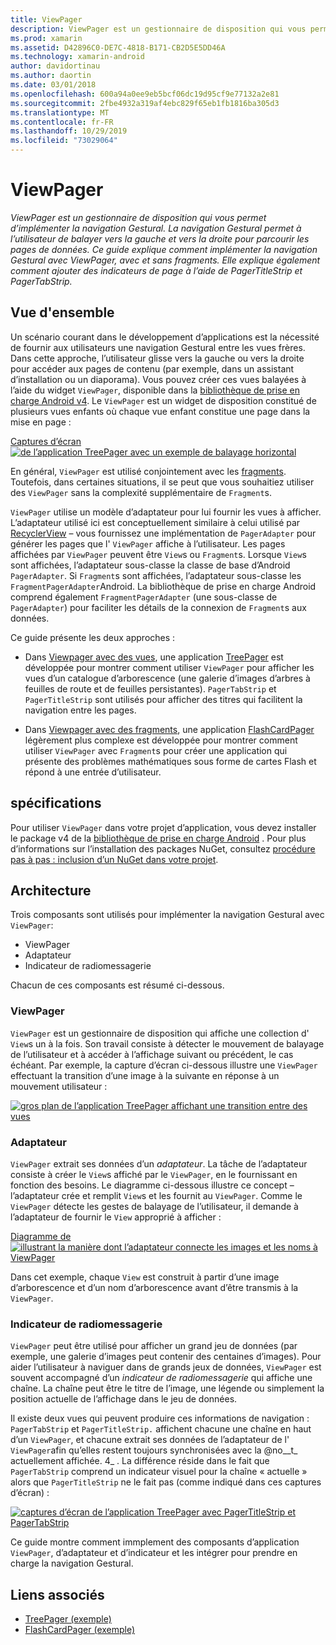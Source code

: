 ```yaml
---
title: ViewPager
description: ViewPager est un gestionnaire de disposition qui vous permet d’implémenter la navigation Gestural. La navigation Gestural permet à l’utilisateur de balayer vers la gauche et vers la droite pour parcourir les pages de données. Ce guide explique comment implémenter la navigation Gestural avec ViewPager, avec et sans fragments. Elle explique également comment ajouter des indicateurs de page à l’aide de PagerTitleStrip et PagerTabStrip.
ms.prod: xamarin
ms.assetid: D42896C0-DE7C-4818-B171-CB2D5E5DD46A
ms.technology: xamarin-android
author: davidortinau
ms.author: daortin
ms.date: 03/01/2018
ms.openlocfilehash: 600a94a0ee9eb5bcf06dc19d95cf9e77132a2e81
ms.sourcegitcommit: 2fbe4932a319af4ebc829f65eb1fb1816ba305d3
ms.translationtype: MT
ms.contentlocale: fr-FR
ms.lasthandoff: 10/29/2019
ms.locfileid: "73029064"
---
```

# <a name="viewpager"></a>ViewPager

_ViewPager est un gestionnaire de disposition qui vous permet d’implémenter la navigation Gestural. La navigation Gestural permet à l’utilisateur de balayer vers la gauche et vers la droite pour parcourir les pages de données. Ce guide explique comment implémenter la navigation Gestural avec ViewPager, avec et sans fragments. Elle explique également comment ajouter des indicateurs de page à l’aide de PagerTitleStrip et PagerTabStrip._

## <a name="overview"></a>Vue d'ensemble

Un scénario courant dans le développement d’applications est la nécessité de fournir aux utilisateurs une navigation Gestural entre les vues frères. Dans cette approche, l’utilisateur glisse vers la gauche ou vers la droite pour accéder aux pages de contenu (par exemple, dans un assistant d’installation ou un diaporama). Vous pouvez créer ces vues balayées à l’aide du widget `ViewPager`, disponible dans la [bibliothèque de prise en charge Android v4](https://www.nuget.org/packages/Xamarin.Android.Support.v4/). Le `ViewPager` est un widget de disposition constitué de plusieurs vues enfants où chaque vue enfant constitue une page dans la mise en page : 

[Captures d’écran ![de l’application TreePager avec un exemple de balayage horizontal](images/01-intro-sml.png)](images/01-intro.png#lightbox)

En général, `ViewPager` est utilisé conjointement avec les [fragments](~/android/platform/fragments/index.md). Toutefois, dans certaines situations, il se peut que vous souhaitiez utiliser des `ViewPager` sans la complexité supplémentaire de `Fragment`s.

`ViewPager` utilise un modèle d’adaptateur pour lui fournir les vues à afficher. L’adaptateur utilisé ici est conceptuellement similaire à celui utilisé par [RecyclerView](~/android/user-interface/layouts/recycler-view/index.md) &ndash; vous fournissez une implémentation de `PagerAdapter` pour générer les pages que l' `ViewPager` affiche à l’utilisateur. Les pages affichées par `ViewPager` peuvent être `View`s ou `Fragment`s. Lorsque `View`s sont affichées, l’adaptateur sous-classe la classe de base d’Android `PagerAdapter`. Si `Fragment`s sont affichées, l’adaptateur sous-classe les `FragmentPagerAdapter`Android. La bibliothèque de prise en charge Android comprend également `FragmentPagerAdapter` (une sous-classe de `PagerAdapter`) pour faciliter les détails de la connexion de `Fragment`s aux données. 

Ce guide présente les deux approches : 

- Dans [Viewpager avec des vues](~/android/user-interface/controls/view-pager/viewpager-and-views.md), une application [TreePager](https://docs.microsoft.com/samples/xamarin/monodroid-samples/userinterface-treepager) est développée pour montrer comment utiliser `ViewPager` pour afficher les vues d’un catalogue d’arborescence (une galerie d’images d’arbres à feuilles de route et de feuilles persistantes). 
    `PagerTabStrip` et `PagerTitleStrip` sont utilisés pour afficher des titres qui facilitent la navigation entre les pages.

- Dans [Viewpager avec des fragments](~/android/user-interface/controls/view-pager/viewpager-and-fragments.md), une application [FlashCardPager](https://docs.microsoft.com/samples/xamarin/monodroid-samples/userinterface-flashcardpager) légèrement plus complexe est développée pour montrer comment utiliser `ViewPager` avec `Fragment`s pour créer une application qui présente des problèmes mathématiques sous forme de cartes Flash et répond à une entrée d’utilisateur. 

## <a name="requirements"></a>spécifications

Pour utiliser `ViewPager` dans votre projet d’application, vous devez installer le package v4 de la [bibliothèque de prise en charge Android](https://www.nuget.org/packages/Xamarin.Android.Support.v4/) . Pour plus d’informations sur l’installation des packages NuGet, consultez [procédure pas à pas : inclusion d’un NuGet dans votre projet](https://docs.microsoft.com/visualstudio/mac/nuget-walkthrough). 

## <a name="architecture"></a>Architecture

Trois composants sont utilisés pour implémenter la navigation Gestural avec `ViewPager`:

- ViewPager
- Adaptateur
- Indicateur de radiomessagerie

Chacun de ces composants est résumé ci-dessous.

### <a name="viewpager"></a>ViewPager

`ViewPager` est un gestionnaire de disposition qui affiche une collection d' `View`s un à la fois. Son travail consiste à détecter le mouvement de balayage de l’utilisateur et à accéder à l’affichage suivant ou précédent, le cas échéant. Par exemple, la capture d’écran ci-dessous illustre une `ViewPager` effectuant la transition d’une image à la suivante en réponse à un mouvement utilisateur : 

[![gros plan de l’application TreePager affichant une transition entre des vues](images/02-transition-sml.png)](images/02-transition.png#lightbox)

### <a name="adapter"></a>Adaptateur

`ViewPager` extrait ses données d’un *adaptateur*. La tâche de l’adaptateur consiste à créer le `View`s affiché par le `ViewPager`, en le fournissant en fonction des besoins. Le diagramme ci-dessous illustre ce concept &ndash; l’adaptateur crée et remplit `View`s et les fournit au `ViewPager`. Comme le `ViewPager` détecte les gestes de balayage de l’utilisateur, il demande à l’adaptateur de fournir le `View` approprié à afficher : 

[Diagramme de ![illustrant la manière dont l’adaptateur connecte les images et les noms à ViewPager](images/03-adapter-sml.png)](images/03-adapter.png#lightbox)

Dans cet exemple, chaque `View` est construit à partir d’une image d’arborescence et d’un nom d’arborescence avant d’être transmis à la `ViewPager`. 

### <a name="pager-indicator"></a>Indicateur de radiomessagerie

`ViewPager` peut être utilisé pour afficher un grand jeu de données (par exemple, une galerie d’images peut contenir des centaines d’images). Pour aider l’utilisateur à naviguer dans de grands jeux de données, `ViewPager` est souvent accompagné d’un *indicateur de radiomessagerie* qui affiche une chaîne. La chaîne peut être le titre de l’image, une légende ou simplement la position actuelle de l’affichage dans le jeu de données. 

Il existe deux vues qui peuvent produire ces informations de navigation : `PagerTabStrip` et `PagerTitleStrip.` affichent chacune une chaîne en haut d’un `ViewPager`, et chacune extrait ses données de l’adaptateur de l' `ViewPager`afin qu’elles restent toujours synchronisées avec la @no__t_ actuellement affichée. 4_ . La différence réside dans le fait que `PagerTabStrip` comprend un indicateur visuel pour la chaîne « actuelle » alors que `PagerTitleStrip` ne le fait pas (comme indiqué dans ces captures d’écran) : 

[![captures d’écran de l’application TreePager avec PagerTitleStrip et PagerTabStrip](images/04-comparison-sml.png)](images/04-comparison.png#lightbox)

Ce guide montre comment immplement des composants d’application `ViewPager`, d’adaptateur et d’indicateur et les intégrer pour prendre en charge la navigation Gestural. 

## <a name="related-links"></a>Liens associés

- [TreePager (exemple)](https://docs.microsoft.com/samples/xamarin/monodroid-samples/userinterface-treepager)
- [FlashCardPager (exemple)](https://docs.microsoft.com/samples/xamarin/monodroid-samples/userinterface-flashcardpager)
